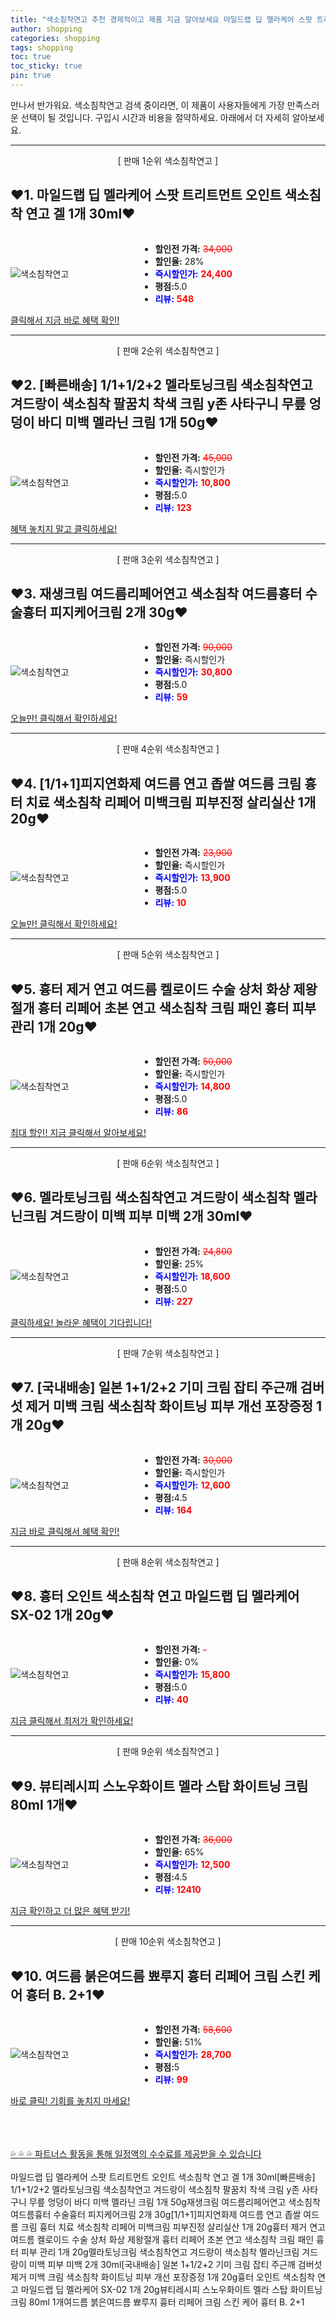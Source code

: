 ```yaml
---
title: "색소침착연고 추천 경제적이고 제품 지금 알아보세요 마일드랩 딥 멜라케어 스팟 트리트먼트"
author: shopping
categories: shopping
tags: shopping
toc: true
toc_sticky: true
pin: true
---
```

만나서 반가워요. 색소침착연고 검색 중이라면, 이 제품이 사용자들에게 가장 만족스러운 선택이 될 것입니다. 구입시 시간과 비용을 절약하세요. 아래에서 더 자세히 알아보세요.

---
<p class="toplist" style="margin: 0 auto; display: block; width: fit-content;">[ 판매 1순위 색소침착연고 ]</p>

<h2><strong>❤️1. 마일드랩 딥 멜라케어 스팟 트리트먼트 오인트 색소침착 연고 겔 1개 30ml❤️</strong></h2>

<div style="display: flex; align-items: center;">
    <div style="flex: 0.4;">
        <img src="https://thumbnail7.coupangcdn.com/thumbnails/remote/230x230ex/image/retail/images/406029784476059-62b5033e-9b7d-4434-aadc-9e8213004940.jpg" alt="색소침착연고" style="max-width: 100%;">
    </div>
    <div style="flex: 0.6; margin-left: 10px;">
        <ul>
            <li><strong>할인전 가격:</strong> <del style="color: red;">34,000</del></li>
            <li><strong>할인율:</strong> 28%</li>
            <li><span style='color:blue'><strong>즉시할인가:</strong></span> <span style='color:red'><strong>24,400</strong></span></li>
            <li><strong>평점:</strong>5.0</li>
            <li><span style='color:blue'><strong>리뷰:</strong></span> <span style='color:red'><strong>548</strong></span></li>
        </ul>
    </div>
</div>
<div class="center">
    <a href="https://selin100587001.github.io?lptag=AF9450613&subid=githubio&pageKey=7680591764&traceid=V0-153&itemId=20513821379&vendorItemId=87935559097" class="myButton">
        클릭해서 지금 바로 혜택 확인!
    </a>
</div>


---
<p class="toplist" style="margin: 0 auto; display: block; width: fit-content;">[ 판매 2순위 색소침착연고 ]</p>

<h2><strong>❤️2. [빠른배송] 1/1+1/2+2 멜라토닝크림 색소침착연고 겨드랑이 색소침착 팔꿈치 착색 크림 y존 사타구니 무릎 엉덩이 바디 미백 멜라닌 크림 1개 50g❤️</strong></h2>

<div style="display: flex; align-items: center;">
    <div style="flex: 0.4;">
        <img src="https://thumbnail6.coupangcdn.com/thumbnails/remote/230x230ex/image/vendor_inventory/ed7d/7e24468ca46027fc408c7d4b896d69b8a32f393c9ce48f85e879ced88764.jpg" alt="색소침착연고" style="max-width: 100%;">
    </div>
    <div style="flex: 0.6; margin-left: 10px;">
        <ul>
            <li><strong>할인전 가격:</strong> <del style="color: red;">45,000</del></li>
            <li><strong>할인율:</strong> 즉시할인가</li>
            <li><span style='color:blue'><strong>즉시할인가:</strong></span> <span style='color:red'><strong>10,800</strong></span></li>
            <li><strong>평점:</strong>5.0</li>
            <li><span style='color:blue'><strong>리뷰:</strong></span> <span style='color:red'><strong>123</strong></span></li>
        </ul>
    </div>
</div>
<div class="center">
    <a href="https://selin100587001.github.io?lptag=AF9450613&subid=githubio&pageKey=8115296757&traceid=V0-153&itemId=23006499618&vendorItemId=90765349708" class="myButton">
        혜택 놓치지 말고 클릭하세요!
    </a>
</div>


---
<p class="toplist" style="margin: 0 auto; display: block; width: fit-content;">[ 판매 3순위 색소침착연고 ]</p>

<h2><strong>❤️3. 재생크림 여드름리페어연고 색소침착 여드름흉터 수술흉터 피지케어크림 2개 30g❤️</strong></h2>

<div style="display: flex; align-items: center;">
    <div style="flex: 0.4;">
        <img src="https://thumbnail7.coupangcdn.com/thumbnails/remote/230x230ex/image/vendor_inventory/32ea/58948bcf144a97c198430f62864bea24f5cf3c5a30054e06c5dd14eb078c.jpg" alt="색소침착연고" style="max-width: 100%;">
    </div>
    <div style="flex: 0.6; margin-left: 10px;">
        <ul>
            <li><strong>할인전 가격:</strong> <del style="color: red;">90,000</del></li>
            <li><strong>할인율:</strong> 즉시할인가</li>
            <li><span style='color:blue'><strong>즉시할인가:</strong></span> <span style='color:red'><strong>30,800</strong></span></li>
            <li><strong>평점:</strong>5.0</li>
            <li><span style='color:blue'><strong>리뷰:</strong></span> <span style='color:red'><strong>59</strong></span></li>
        </ul>
    </div>
</div>
<div class="center">
    <a href="https://selin100587001.github.io?lptag=AF9450613&subid=githubio&pageKey=8207237087&traceid=V0-153&itemId=23546167203&vendorItemId=90572361590" class="myButton">
        오늘만! 클릭해서 확인하세요!
    </a>
</div>


---
<p class="toplist" style="margin: 0 auto; display: block; width: fit-content;">[ 판매 4순위 색소침착연고 ]</p>

<h2><strong>❤️4. [1/1+1]피지연화제 여드름 연고 좁쌀 여드름 크림 흉터 치료 색소침착 리페어 미백크림 피부진정 살리실산 1개 20g❤️</strong></h2>

<div style="display: flex; align-items: center;">
    <div style="flex: 0.4;">
        <img src="https://thumbnail8.coupangcdn.com/thumbnails/remote/230x230ex/image/vendor_inventory/a855/4fddb7f91c2ba65516d6f575be9c3ab1808ae4e57fa12f7c1b792d3965e7.png" alt="색소침착연고" style="max-width: 100%;">
    </div>
    <div style="flex: 0.6; margin-left: 10px;">
        <ul>
            <li><strong>할인전 가격:</strong> <del style="color: red;">23,900</del></li>
            <li><strong>할인율:</strong> 즉시할인가</li>
            <li><span style='color:blue'><strong>즉시할인가:</strong></span> <span style='color:red'><strong>13,900</strong></span></li>
            <li><strong>평점:</strong>5.0</li>
            <li><span style='color:blue'><strong>리뷰:</strong></span> <span style='color:red'><strong>10</strong></span></li>
        </ul>
    </div>
</div>
<div class="center">
    <a href="https://selin100587001.github.io?lptag=AF9450613&subid=githubio&pageKey=8227200448&traceid=V0-153&itemId=23665784371&vendorItemId=90691033944" class="myButton">
        오늘만! 클릭해서 확인하세요!
    </a>
</div>


---
<p class="toplist" style="margin: 0 auto; display: block; width: fit-content;">[ 판매 5순위 색소침착연고 ]</p>

<h2><strong>❤️5. 흉터 제거 연고 여드름 켈로이드 수술 상처 화상 제왕절개 흉터 리페어 초본 연고 색소침착 크림 패인 흉터 피부 관리 1개 20g❤️</strong></h2>

<div style="display: flex; align-items: center;">
    <div style="flex: 0.4;">
        <img src="https://thumbnail9.coupangcdn.com/thumbnails/remote/230x230ex/image/vendor_inventory/b4f6/b04f48730426a49d393594d946a952b6880bcc317652532c19cbf43ead4c.jpg" alt="색소침착연고" style="max-width: 100%;">
    </div>
    <div style="flex: 0.6; margin-left: 10px;">
        <ul>
            <li><strong>할인전 가격:</strong> <del style="color: red;">50,000</del></li>
            <li><strong>할인율:</strong> 즉시할인가</li>
            <li><span style='color:blue'><strong>즉시할인가:</strong></span> <span style='color:red'><strong>14,800</strong></span></li>
            <li><strong>평점:</strong>5.0</li>
            <li><span style='color:blue'><strong>리뷰:</strong></span> <span style='color:red'><strong>86</strong></span></li>
        </ul>
    </div>
</div>
<div class="center">
    <a href="https://selin100587001.github.io?lptag=AF9450613&subid=githubio&pageKey=8080423331&traceid=V0-153&itemId=22493726617&vendorItemId=90474000759" class="myButton">
        최대 할인! 지금 클릭해서 알아보세요!
    </a>
</div>


---
<p class="toplist" style="margin: 0 auto; display: block; width: fit-content;">[ 판매 6순위 색소침착연고 ]</p>

<h2><strong>❤️6. 멜라토닝크림 색소침착연고 겨드랑이 색소침착 멜라닌크림 겨드랑이 미백 피부 미백 2개 30ml❤️</strong></h2>

<div style="display: flex; align-items: center;">
    <div style="flex: 0.4;">
        <img src="https://thumbnail10.coupangcdn.com/thumbnails/remote/230x230ex/image/vendor_inventory/8b0d/12dad18a690e2bcc75ed807a592a332c14026525d8d0fe13a29e1a7cc32a.jpeg" alt="색소침착연고" style="max-width: 100%;">
    </div>
    <div style="flex: 0.6; margin-left: 10px;">
        <ul>
            <li><strong>할인전 가격:</strong> <del style="color: red;">24,800</del></li>
            <li><strong>할인율:</strong> 25%</li>
            <li><span style='color:blue'><strong>즉시할인가:</strong></span> <span style='color:red'><strong>18,600</strong></span></li>
            <li><strong>평점:</strong>5.0</li>
            <li><span style='color:blue'><strong>리뷰:</strong></span> <span style='color:red'><strong>227</strong></span></li>
        </ul>
    </div>
</div>
<div class="center">
    <a href="https://selin100587001.github.io?lptag=AF9450613&subid=githubio&pageKey=8115464913&traceid=V0-153&itemId=23007209861&vendorItemId=90798083789" class="myButton">
        클릭하세요! 놀라운 혜택이 기다립니다!
    </a>
</div>


---
<p class="toplist" style="margin: 0 auto; display: block; width: fit-content;">[ 판매 7순위 색소침착연고 ]</p>

<h2><strong>❤️7. [국내배송] 일본 1+1/2+2 기미 크림 잡티 주근깨 검버섯 제거 미백 크림 색소침착 화이트닝 피부 개선 포장증정 1개 20g❤️</strong></h2>

<div style="display: flex; align-items: center;">
    <div style="flex: 0.4;">
        <img src="https://thumbnail8.coupangcdn.com/thumbnails/remote/230x230ex/image/vendor_inventory/4ecb/52340f43aa8c463623f8e145e097f10550b5e25959d261851650e26a9898.jpg" alt="색소침착연고" style="max-width: 100%;">
    </div>
    <div style="flex: 0.6; margin-left: 10px;">
        <ul>
            <li><strong>할인전 가격:</strong> <del style="color: red;">30,000</del></li>
            <li><strong>할인율:</strong> 즉시할인가</li>
            <li><span style='color:blue'><strong>즉시할인가:</strong></span> <span style='color:red'><strong>12,600</strong></span></li>
            <li><strong>평점:</strong>4.5</li>
            <li><span style='color:blue'><strong>리뷰:</strong></span> <span style='color:red'><strong>164</strong></span></li>
        </ul>
    </div>
</div>
<div class="center">
    <a href="https://selin100587001.github.io?lptag=AF9450613&subid=githubio&pageKey=8133260002&traceid=V0-153&itemId=23100098795&vendorItemId=90133443173" class="myButton">
        지금 바로 클릭해서 혜택 확인!
    </a>
</div>


---
<p class="toplist" style="margin: 0 auto; display: block; width: fit-content;">[ 판매 8순위 색소침착연고 ]</p>

<h2><strong>❤️8. 흉터 오인트 색소침착 연고 마일드랩 딥 멜라케어 SX-02 1개 20g❤️</strong></h2>

<div style="display: flex; align-items: center;">
    <div style="flex: 0.4;">
        <img src="https://thumbnail6.coupangcdn.com/thumbnails/remote/230x230ex/image/vendor_inventory/e12c/f4b1785e9ab7fc4959dcf9ed39a4c36a5573147da77719a6993440354a0e.jpg" alt="색소침착연고" style="max-width: 100%;">
    </div>
    <div style="flex: 0.6; margin-left: 10px;">
        <ul>
            <li><strong>할인전 가격:</strong> <del style="color: red;">-</del></li>
            <li><strong>할인율:</strong> 0%</li>
            <li><span style='color:blue'><strong>즉시할인가:</strong></span> <span style='color:red'><strong>15,800</strong></span></li>
            <li><strong>평점:</strong>5.0</li>
            <li><span style='color:blue'><strong>리뷰:</strong></span> <span style='color:red'><strong>40</strong></span></li>
        </ul>
    </div>
</div>
<div class="center">
    <a href="https://selin100587001.github.io?lptag=AF9450613&subid=githubio&pageKey=8101944196&traceid=V0-153&itemId=22918917713&vendorItemId=90738807115" class="myButton">
        지금 클릭해서 최저가 확인하세요!
    </a>
</div>


---
<p class="toplist" style="margin: 0 auto; display: block; width: fit-content;">[ 판매 9순위 색소침착연고 ]</p>

<h2><strong>❤️9. 뷰티레시피 스노우화이트 멜라 스탑 화이트닝 크림 80ml 1개❤️</strong></h2>

<div style="display: flex; align-items: center;">
    <div style="flex: 0.4;">
        <img src="https://thumbnail9.coupangcdn.com/thumbnails/remote/230x230ex/image/retail/images/539239364648219-f532795a-d3b5-4396-9801-a6d56df69025.jpg" alt="색소침착연고" style="max-width: 100%;">
    </div>
    <div style="flex: 0.6; margin-left: 10px;">
        <ul>
            <li><strong>할인전 가격:</strong> <del style="color: red;">36,000</del></li>
            <li><strong>할인율:</strong> 65%</li>
            <li><span style='color:blue'><strong>즉시할인가:</strong></span> <span style='color:red'><strong>12,500</strong></span></li>
            <li><strong>평점:</strong>4.5</li>
            <li><span style='color:blue'><strong>리뷰:</strong></span> <span style='color:red'><strong>12410</strong></span></li>
        </ul>
    </div>
</div>
<div class="center">
    <a href="https://selin100587001.github.io?lptag=AF9450613&subid=githubio&pageKey=180935998&traceid=V0-153&itemId=517897053&vendorItemId=4336942233" class="myButton">
        지금 확인하고 더 많은 혜택 받기!
    </a>
</div>


---
<p class="toplist" style="margin: 0 auto; display: block; width: fit-content;">[ 판매 10순위 색소침착연고 ]</p>

<h2><strong>❤️10. 여드름 붉은여드름 뾰루지 흉터 리페어 크림 스킨 케어 흉터 B. 2+1❤️</strong></h2>

<div style="display: flex; align-items: center;">
    <div style="flex: 0.4;">
        <img src="https://thumbnail10.coupangcdn.com/thumbnails/remote/230x230ex/image/vendor_inventory/fa33/2b49a4cb6443a0a4b4c7c79229eda0d7679f9f86fd185738181300f2f6b8.jpg" alt="색소침착연고" style="max-width: 100%;">
    </div>
    <div style="flex: 0.6; margin-left: 10px;">
        <ul>
            <li><strong>할인전 가격:</strong> <del style="color: red;">58,600</del></li>
            <li><strong>할인율:</strong> 51%</li>
            <li><span style='color:blue'><strong>즉시할인가:</strong></span> <span style='color:red'><strong>28,700</strong></span></li>
            <li><strong>평점:</strong>5</li>
            <li><span style='color:blue'><strong>리뷰:</strong></span> <span style='color:red'><strong>99</strong></span></li>
        </ul>
    </div>
</div>
<div class="center">
    <a href="https://selin100587001.github.io?lptag=AF9450613&subid=githubio&pageKey=8008636356&traceid=V0-153&itemId=22334014348&vendorItemId=89379297952" class="myButton">
        바로 클릭! 기회를 놓치지 마세요!
    </a>
</div>

<br><br><br>[💦 💦 💦 파트너스 활동을 통해 일정액의 수수료를 제공받을 수 있습니다](https://link.coupang.com/a/bcpT2c)<br><br>마일드랩 딥 멜라케어 스팟 트리트먼트 오인트 색소침착 연고 겔 1개 30ml[빠른배송] 1/1+1/2+2 멜라토닝크림 색소침착연고 겨드랑이 색소침착 팔꿈치 착색 크림 y존 사타구니 무릎 엉덩이 바디 미백 멜라닌 크림 1개 50g재생크림 여드름리페어연고 색소침착 여드름흉터 수술흉터 피지케어크림 2개 30g[1/1+1]피지연화제 여드름 연고 좁쌀 여드름 크림 흉터 치료 색소침착 리페어 미백크림 피부진정 살리실산 1개 20g흉터 제거 연고 여드름 켈로이드 수술 상처 화상 제왕절개 흉터 리페어 초본 연고 색소침착 크림 패인 흉터 피부 관리 1개 20g멜라토닝크림 색소침착연고 겨드랑이 색소침착 멜라닌크림 겨드랑이 미백 피부 미백 2개 30ml[국내배송] 일본 1+1/2+2 기미 크림 잡티 주근깨 검버섯 제거 미백 크림 색소침착 화이트닝 피부 개선 포장증정 1개 20g흉터 오인트 색소침착 연고 마일드랩 딥 멜라케어 SX-02 1개 20g뷰티레시피 스노우화이트 멜라 스탑 화이트닝 크림 80ml 1개여드름 붉은여드름 뾰루지 흉터 리페어 크림 스킨 케어 흉터 B. 2+1